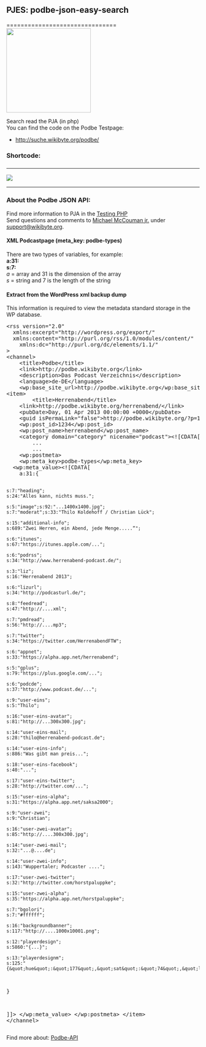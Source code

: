 <h2>PJES: podbe-json-easy-search</h2>
===============================
<img width="220px"src="http://podbe.wikibyte.org/wp-content/uploads/2013/02/podbe1.png">
 
Search read the PJA (in php) <br>
You can find the code on the Podbe Testpage:
* http://suche.wikibyte.org/podbe/ 


<h3>Shortcode:<h3>
<hr />
<img width="auto" src="https://github.com/Podbe/podbe-json-easy-search/blob/master/screens.png?raw=true">
<hr/>


<h3>About the Podbe JSON API:</h3>

Find more information to PJA in the <a href="https://github.com/Podbe/Podbe-API/blob/master/test-podbe-json.php">Testing PHP</a><br>
Send questions and comments to <a href="http://podbe.wikibyte.org/podbe/kontakt/">Michael McCouman jr.</a> under <a href="http://podbe.wikibyte.org/podbe/kontakt/">support&#64;wikibyte.org</a>.


<h4>XML Podcastpage (meta_key: podbe-types)</h4>
There are two types of variables, for example:<br>
<b>a:31:</b><br>
<b>s:7:</b><br>
<i>a</i> = array and 31 is the dimension of the array<br>
<i>s</i> = string and 7 is the length of the string

<h4>Extract from the WordPress xml backup dump</h4>
This information is required to view the metadata standard storage in the WP database.
<pre>
&lt;rss version="2.0"
  xmlns:excerpt="http://wordpress.org/export/"
  xmlns:content="http://purl.org/rss/1.0/modules/content/"
	xmlns:dc="http://purl.org/dc/elements/1.1/"
>
&lt;channel>
	&lt;title>Podbe&lt;/title>
	&lt;link>http://podbe.wikibyte.org&lt;/link>
	&lt;description>Das Podcast Verzeichnis&lt;/description>
	&lt;language>de-DE&lt;/language>
	&lt;wp:base_site_url>http://podbe.wikibyte.org&lt;/wp:base_site_url>
&lt;item>
        &lt;title>Herrenabend&lt;/title>
	&lt;link>http://podbe.wikibyte.org/herrenabend/&lt;/link>
	&lt;pubDate>Day, 01 Apr 2013 00:00:00 +0000&lt;/pubDate>
	&lt;guid isPermaLink="false">http://podbe.wikibyte.org/?p=1234&lt;/guid>
	&lt;wp:post_id>1234&lt;/wp:post_id>
	&lt;wp:post_name>herrenabend&lt;/wp:post_name>
	&lt;category domain="category" nicename="podcast">&lt;![CDATA[Banner]]>&lt;/category>
		...
		...
	&lt;wp:postmeta>
	&lt;wp:meta_key>podbe-types&lt;/wp:meta_key>
  &lt;wp:meta_value>&lt;![CDATA[
    a:31:{

	s:7:"heading";
	s:24:"Alles kann, nichts muss.";

	s:5:"image";s:92:"...1400x1400.jpg";
	s:7:"moderat";s:33:"Thilo Koldehoff / Christian Lück";

	s:15:"additional-info";
	s:689:"Zwei Herren, ein Abend, jede Menge.....“";

	s:6:"itunes";
	s:67:"https://itunes.apple.com/...";

	s:6:"podrss";
	s:34:"http://www.herrenabend-podcast.de/";

	s:3:"liz";
	s:16:"Herrenabend 2013";

	s:6:"lizurl";
	s:34:"http://podcasturl.de/";

	s:8:"feedread";
	s:47:"http://....xml";

	s:7:"pmdread";
	s:56:"http://....mp3";

	s:7:"twitter";
	s:34:"https://twitter.com/HerrenabendFTW";

	s:6:"appnet";
	s:33:"https://alpha.app.net/herrenabend";

	s:5:"gplus";
	s:79:"https://plus.google.com/...";

	s:6:"podcde";
	s:37:"http://www.podcast.de/...";

	s:9:"user-eins";
	s:5:"Thilo";

	s:16:"user-eins-avatar";
	s:81:"http://...300x300.jpg";

	s:14:"user-eins-mail";
	s:28:"thilo@herrenabend-podcast.de";

	s:14:"user-eins-info";
	s:886:"Was gibt man preis...";

	s:18:"user-eins-facebook";
	s:40:"...";

	s:17:"user-eins-twitter";
	s:28:"http://twitter.com/...";

	s:15:"user-eins-alpha";
	s:31:"https://alpha.app.net/saksa2000";

	s:9:"user-zwei";
	s:9:"Christian";

	s:16:"user-zwei-avatar";
	s:85:"http://....300x300.jpg";

	s:14:"user-zwei-mail";
	s:32:"...@....de";

	s:14:"user-zwei-info";
	s:143:"Wuppertaler; Podcaster ....";

	s:17:"user-zwei-twitter";
	s:32:"http://twitter.com/horstpaluppke";

	s:15:"user-zwei-alpha";
	s:35:"https://alpha.app.net/horstpaluppke";

	s:7:"bgolori";
	s:7:"#ffffff";

	s:16:"backgroundbanner";
	s:117:"http://....1000x10001.png";

	s:12:"playerdesign";
	s:5860:"{...}";

	s:13:"playerdesignm";
	s:125:"	{&quot;hue&quot;:&quot;177&quot;,&quot;sat&quot;:&quot;74&quot;,&quot;lum&quot;:&quot;4&quot;,&quot;gra&quot;:&quot;10&quot;}";

   }

   ]]>
       &lt;/wp:meta_value>
     &lt;/wp:postmeta>
  &lt;/item>
&lt;/channel>
</pre>
Find more about: <a href="https://github.com/Podbe/Podbe-API">Podbe-API</a>
